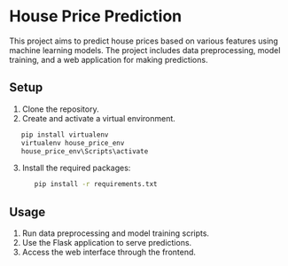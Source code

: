 # House Price Prediction

This project aims to predict house prices based on various features using machine learning models. The project includes data preprocessing, model training, and a web application for making predictions.

## Setup

1. Clone the repository.
2. Create and activate a virtual environment.
```bash
   pip install virtualenv 
   virtualenv house_price_env
   house_price_env\Scripts\activate
```
3. Install the required packages:
   ```bash
      pip install -r requirements.txt 
   ```
## Usage

1. Run data preprocessing and model training scripts.
2. Use the Flask application to serve predictions.
3. Access the web interface through the frontend.
